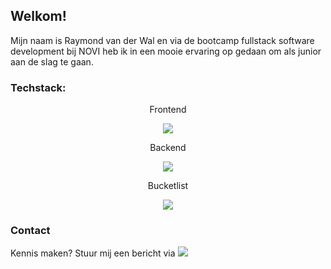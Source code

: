 ## Welkom!

Mijn naam is Raymond van der Wal en via de bootcamp fullstack software development bij NOVI heb ik in een mooie ervaring op gedaan om als junior aan de slag te gaan.

### Techstack:
<p align="center">Frontend</p>
<p align="center">
  <a href="https://skillicons.dev">
    <img src="https://skillicons.dev/icons?i=react,css,html,js,figma,nodejs,git" />
  </a>
</p>

<p align="center">Backend</p>
<p align="center">
  <a href="https://skillicons.dev">
    <img src="https://skillicons.dev/icons?i=idea,java,spring,maven,postgres,postman,git" />
  </a>
</p>

<p align="center">Bucketlist</p>
<p align="center">
  <a href="https://skillicons.dev">
    <img src="https://skillicons.dev/icons?i=cs,dotnet,jenkins,azure,aws,gitlab" />
  </a>
</p>

### Contact

Kennis maken? Stuur mij een bericht via <a href="https://www.linkedin.com/in/raymond-van-der-wal-34b6b6253">
    <img src="https://skillicons.dev/icons?i=linkedin" />
  </a>





<!---
RaymondvdWal/RaymondvdWal is a ✨ special ✨ repository because its `README.md` (this file) appears on your GitHub profile.
You can click the Preview link to take a look at your changes.
- 👋 Hi, I’m @RaymondvdWal
- 👀 I’m interested in ...
- 🌱 I’m currently learning ...
- 💞️ I’m looking to collaborate on ...
- 📫 How to reach me ...
--->
